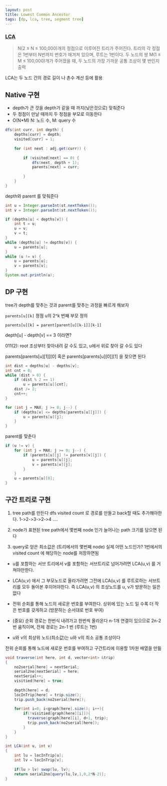 ```yaml
---
layout: post
title: Lowest Common Ancestor
tags: [dp, lca, tree, segment tree]
---
```

### [LCA](https://www.acmicpc.net/problem/11438)

> N(2 ≤ N ≤ 100,000)개의 정점으로 이루어진 트리가 주어진다. 트리의 각 정점은 1번부터 N번까지 번호가 매겨져 있으며, 루트는 1번이다.
> 두 노드의 쌍 M(1 ≤ M ≤ 100,000)개가 주어졌을 때, 두 노드의 가장 가까운 공통 조상이 몇 번인지 출력

LCA는 두 노드 간의 경로 길이 나 촌수 계산 등에 활용

## Native 구현
* depth가 큰 것을 depth가 같을 때 까지(낮은것으로) 맞춰준다
* 두 정점이 만날 때까지 두 정점을 부모로 이동한다
* O(N*M) N: 노드 수, M: query 수
 
``` java
dfs(int curr, int depth) {
    depths[curr] = depth;
    visited[curr] = 1;
    
    for (int next : adj.get(curr)) {
        
        if (visited[next] == 0) {
            dfs(next, depth + 1);
            parents[next] = curr;
            
        }
    }
}
```
depth와 parent 를 맞춰준다

``` java
int u = Integer.parseInt(st.nextToken());
int v = Integer.parseInt(st.nextToken());

if (depths[u] < depths[v]) {
    int t = u;
    u = v;
    v = t;
}
while (depths[u] != depths[v]) {
    u = parents[u];
}
while (u != v) {
    u = parents[u];
    v = parents[v];
}
System.out.println(u);
```

## DP 구현
tree가 depth를 맞추는 것과 parent를 맞추는 과정을 빠르게 해보자

`parents[u][k]` 정점 u의 2^k 번째 부모 정의

`parents[u][k] = parent[parent[u][k-1]][k-1]`

depth[u] - depth[v] == 3 이라면?

011(2): root 조상부터 찾아내려 갈 수도 있고, u에서 위로 찾아 갈 수도 있다  

parents[parents[u][1]][0] 혹은 parents[parents[u][0]][1] 을 찾으면 된다 

``` java
int dist = depths[u] - depths[v];
int cnt = 0;
while (dist > 0) {
    if (dist % 2 == 1)
        u = parents[u][cnt];
    dist /= 2;
    cnt++;
}
```

``` java
for (int j = MAX; j >= 0; j--) {
    if (depths[v] <= depths[parents[u][j]]) {
        u = parents[u][j];
    }
}
```

parent를 맞춘다

``` java
if (u != v) {
    for (int j = MAX; j >= 0; j--) {
        if (parents[u][j] != parents[v][j]) {
            u = parents[u][j];
            v = parents[v][j];
        }
    }
    u = parents[u][0];
}
```

## 구간 트리로 구현
1.  tree path를 만든다
dfs visited count 로 경로를 만들고 back할 때도 추가해야한다.
1->2->3->2->4 ....

2. node가 표현된 tree path에서 몇번째 node 인가
늘어나는 path 크기를 담으면 된다

3. query로 얻은 최소값은 (트리에서의 몇번째 node) 실제 어떤 노드인가?
1번에서의 visited count 에 해당하는 node를 저장하면됨

* u를 포함하는 서브 트리에서 v를 포함하는 서브트리로 넘어가려면 LCA(u,v) 를 거쳐야만한다.
* LCA(u,v) 에서 그 부모노드로 올라가려면 그전에 LCA(u,v) 를 루트로하는 서브트리를 모두 돌아본 후이어야한다. 즉 LCA(u,v) 의 조상노드를 u, v가 방문하는 일은 없다

* 전위 순회를 통해 노드의 새로운 번호를 부여한다. 상위에 있는 노드 일 수록
더 작은 번호를 갖게하고 (방문하는 순서대로 번호 부여)
* (중요) 순회 경로는 한번식 내려가고 한번씩 올라온다
n-1개 연결이 있으므로 2n-2번 움직이며, 전체 경로는 2n-1 번 (루트는 1번)
* u와 v의 최상위 노드(최소값)는 u와 v의 최소 공통 조상이다

전위 순회를 통해 노드에 새로운 번호를 부여하고 구간트리에 이용할 1차원 배열을 만듦

``` java
void traverse(int here, int d, vector<int> &trip)
{
    no2serial[here] = nextSerial;
    serial2no[nextSerial] = here;
    nextSerial++;
    visitied[here] = true;
 
    depth[here] = d;
    locInTrip[here] = trip.size();
    trip.push_back(no2serial[here]);
 
    for(int i=0; i<graph[here].size(); i++){
        if(!visitied[graph[here][i]]){
          traverse(graph[here][i], d+1, trip);
          trip.push_back(no2serial[here]);
        }
    }
}
 
int LCA(int u, int v)
{
    int lu = locInTrip[u];
    int lv = locInTrip[v];
 
    if(lu > lv) swap(lu, lv);
    return serial2no[query(lu,lv,1,0,2*N-2)];
}
```






